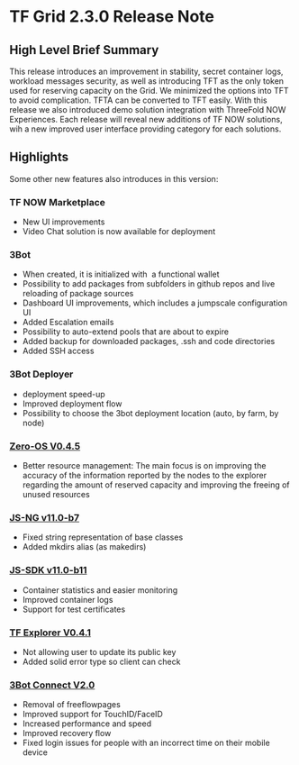 # TF Grid 2.3.0 Release Note 

## High Level Brief Summary

This release introduces an improvement in stability, secret container logs, workload messages security, as well as introducing TFT as the only token used for reserving capacity on the Grid. We minimized the options into TFT to avoid complication. TFTA can be converted to TFT easily. With this release we also introduced demo solution integration with ThreeFold NOW Experiences. Each release will reveal new additions of TF NOW solutions, wih a new improved user interface providing category for each solutions.


## Highlights

Some other new features also introduces in this version:


### TF NOW Marketplace

- New UI improvements 
- Video Chat solution is now available for deployment


### 3Bot

- When created, it is initialized with  a functional wallet
- Possibility to add packages from subfolders in github repos and live reloading of package sources
- Dashboard UI improvements, which includes a jumpscale configuration UI
- Added Escalation emails
- Possibility to auto-extend pools that are about to expire
- Added backup for downloaded packages, .ssh and code directories
- Added SSH access


### 3Bot Deployer

- deployment speed-up
- Improved deployment flow
- Possibility to choose the 3bot deployment location (auto, by farm, by node)


### [Zero-OS V0.4.5](https://github.com/threefoldtech/zos/releases/tag/v0.4.5-rc2)

- Better resource management:
The main focus is on improving the accuracy of the information reported by the nodes to the explorer regarding the amount of reserved capacity and improving the freeing of unused resources


### [JS-NG v11.0-b7](github.com/threefoldtech/js-ng/releases/tag/v11.0-b7)

- Fixed string representation of base classes
- Added mkdirs alias (as makedirs)


### [JS-SDK v11.0-b11](https://github.com/threefoldtech/js-sdk/releases/tag/untagged-14056cea521a03496a1f)

- Container statistics and easier monitoring
- Improved container logs
- Support for test certificates

### [TF Explorer V0.4.1](github.com/threefoldtech/tfexplorer/releases/tag/v0.4.1)

- Not allowing user to update its public key
- Added solid error type so client can check


### [3Bot Connect V2.0](https://github.com/threefoldtech/3Bot_connect/releases/tag/v2.0.0)

- Removal of freeflowpages
- Improved support for TouchID/FaceID
- Increased performance and speed
- Improved recovery flow
- Fixed login issues for people with an incorrect time on their mobile device

